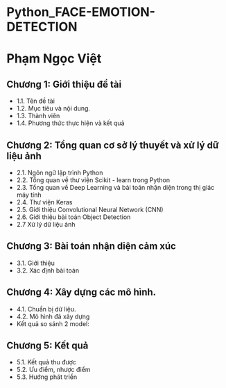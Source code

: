 # Python_FACE-EMOTION-DETECTION
# Phạm Ngọc Việt
## Chương 1: Giới thiệu đề tài	
* 1.1. Tên đề tài	
* 1.2. Mục tiêu và nội dung.	
* 1.3. Thành viên
* 1.4. Phương thức thực hiện và kết quả	
## Chương 2: Tổng quan cơ sở lý thuyết và xử lý dữ liệu ảnh	
* 2.1. Ngôn ngữ lập trình Python	
* 2.2. Tổng quan về thư viện Scikit - learn trong Python	
* 2.3. Tổng quan về Deep Learning và bài toán nhận diện trong thị giác máy tính	
* 2.4. Thư viện Keras	
* 2.5. Giới thiệu Convolutional Neural Network (CNN)	
* 2.6. Giới thiệu bài toán Object Detection	
* 2.7 Xử lý dữ liệu ảnh	
## Chương 3: Bài toán nhận diện cảm xúc	
* 3.1. Giới thiệu	
* 3.2. Xác định bài toán	
## Chương 4: Xây dựng các mô hình.	
* 4.1. Chuẩn bị dữ liệu.	
* 4.2. Mô hình đã xây dựng	
* Kết quả so sánh 2 model:	
## Chương 5: Kết quả	
* 5.1. Kết quả thu được	
* 5.2. Ưu điểm, nhược điểm	
* 5.3. Hướng phát triển	
